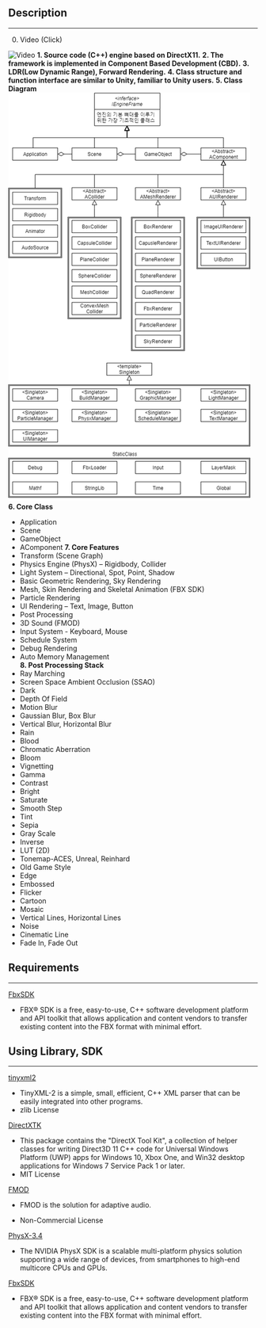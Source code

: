 ## __Description__  
___  
0. Video (Click)  

![Video](https://www.youtube.com/watch?v=Y8z6awMjyoc)
__1. Source code (C++) engine based on DirectX11.__
__2. The framework is implemented in Component Based Development (CBD).__
__3. LDR(Low Dynamic Range), Forward Rendering.__
__4. Class structure and function interface are similar to Unity, familiar to Unity users.__
__5. Class Diagram__
![classdiagram](/DescriptionImage/classDiagram.png)  
__6. Core Class__
 - Application
 - Scene
 - GameObject
 - AComponent
 __7. Core Features__
 - Transform (Scene Graph)
 - Physics Engine (PhysX) – Rigidbody, Collider
 - Light System – Directional, Spot, Point, Shadow
 - Basic Geometric Rendering, Sky Rendering
 - Mesh, Skin Rendering and Skeletal Animation (FBX SDK)
 - Particle Rendering
 - UI Rendering – Text, Image, Button
 - Post Processing
 - 3D Sound (FMOD)
 - Input System - Keyboard, Mouse
 - Schedule System
 - Debug Rendering
 - Auto Memory Management  
__8. Post Processing Stack__
 - Ray Marching
 - Screen Space Ambient Occlusion (SSAO)
 - Dark
 - Depth Of Field
 - Motion Blur
 - Gaussian Blur, Box Blur
 - Vertical Blur, Horizontal Blur
 - Rain
 - Blood
 - Chromatic Aberration
 - Bloom
 - Vignetting
 - Gamma
 - Contrast
 - Bright
 - Saturate
 - Smooth Step
 - Tint
 - Sepia
 - Gray Scale
 - Inverse
 - LUT (2D)
 - Tonemap-ACES, Unreal, Reinhard
 - Old Game Style
 - Edge
 - Embossed
 - Flicker
 - Cartoon
 - Mosaic
 - Vertical Lines, Horizontal Lines
 - Noise
 - Cinematic Line
 - Fade In, Fade Out
 
## __Requirements__
___
[FbxSDK](https://www.autodesk.com/developer-network/platform-technologies/fbx-sdk-2020-0)

  - FBX® SDK is a free, easy-to-use, C++ software development platform and API toolkit that allows application and content vendors to transfer existing content into the FBX format with minimal effort.  
 
## __Using Library, SDK__
___

[tinyxml2](https://github.com/leethomason/tinyxml2)    
 - TinyXML-2 is a simple, small, efficient, C++ XML parser that can be easily integrated into other programs.
 - zlib License  

[DirectXTK](https://github.com/jerrypoiu/DirectXTK)  
 - This package contains the "DirectX Tool Kit", a collection of helper classes for writing Direct3D 11 C++ code for Universal Windows Platform (UWP) apps for Windows 10, Xbox One, and Win32 desktop applications for Windows 7 Service Pack 1 or later.  
 - MIT License  

[FMOD](https://www.fmod.com/)  
 - FMOD is the solution for adaptive audio.

 - Non-Commercial License

[PhysX-3.4](https://developer.nvidia.com/physx-sdk%20)  
 -   The NVIDIA PhysX SDK is a scalable multi-platform physics solution supporting a wide range of devices, from smartphones to high-end multicore CPUs and GPUs.

[FbxSDK](https://www.autodesk.com/developer-network/platform-technologies/fbx-sdk-2020-0)  
 - FBX® SDK is a free, easy-to-use, C++ software development platform and API toolkit that allows application and content vendors to transfer existing content into the FBX format with minimal effort.
